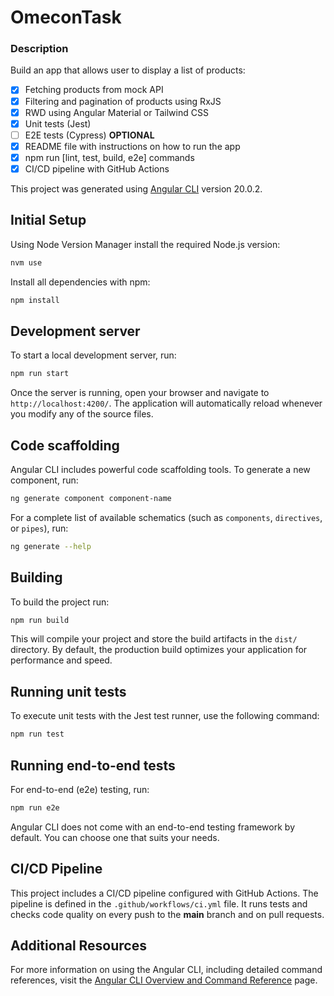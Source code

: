 # OmeconTask

### Description

Build an app that allows user to display a list of products:

- [x] Fetching products from mock API
- [x] Filtering and pagination of products using RxJS
- [x] RWD using Angular Material or Tailwind CSS
- [x] Unit tests (Jest)
- [ ] E2E tests (Cypress) **OPTIONAL**
- [x] README file with instructions on how to run the app
- [x] npm run [lint, test, build, e2e] commands
- [x] CI/CD pipeline with GitHub Actions

This project was generated using [Angular CLI](https://github.com/angular/angular-cli) version 20.0.2.

## Initial Setup

Using Node Version Manager install the required Node.js version:

```bash
nvm use
```

Install all dependencies with npm:

```bash
npm install
```

## Development server

To start a local development server, run:

```bash
npm run start
```

Once the server is running, open your browser and navigate to `http://localhost:4200/`. The application will automatically reload whenever you modify any of the source files.

## Code scaffolding

Angular CLI includes powerful code scaffolding tools. To generate a new component, run:

```bash
ng generate component component-name
```

For a complete list of available schematics (such as `components`, `directives`, or `pipes`), run:

```bash
ng generate --help
```

## Building

To build the project run:

```bash
npm run build
```

This will compile your project and store the build artifacts in the `dist/` directory. By default, the production build optimizes your application for performance and speed.

## Running unit tests

To execute unit tests with the Jest test runner, use the following command:

```bash
npm run test
```

## Running end-to-end tests

For end-to-end (e2e) testing, run:

```bash
npm run e2e
```

Angular CLI does not come with an end-to-end testing framework by default. You can choose one that suits your needs.

## CI/CD Pipeline

This project includes a CI/CD pipeline configured with GitHub Actions. The pipeline is defined in the `.github/workflows/ci.yml` file. It runs tests and checks code quality on every push to the **main** branch and on pull requests.

## Additional Resources

For more information on using the Angular CLI, including detailed command references, visit the [Angular CLI Overview and Command Reference](https://angular.dev/tools/cli) page.
